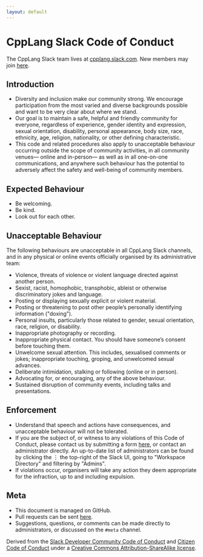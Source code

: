 ```yaml
---
layout: default
---
```


# CppLang Slack Code of Conduct

The CppLang Slack team lives at [cpplang.slack.com](https://cpplang.slack.com). New members may join [here](https://cpplang.now.sh/).

Introduction
------------

- Diversity and inclusion make our community strong. We encourage participation from the most varied and diverse backgrounds possible and want to be very clear about where we stand.
- Our goal is to maintain a safe, helpful and friendly community for everyone, regardless of experience, gender identity and expression, sexual orientation, disability, personal appearance, body size, race, ethnicity, age, religion, nationality, or other defining characteristic.
- This code and related procedures also apply to unacceptable behaviour occurring outside the scope of community activities, in all community venues— online and in-person— as well as in all one-on-one communications, and anywhere such behaviour has the potential to adversely affect the safety and well-being of community members.

Expected Behaviour
-----------------

- Be welcoming.
- Be kind.
- Look out for each other.

Unacceptable Behaviour
---------------------

The following behaviours are unacceptable in all CppLang Slack channels, and in any physical or online events officially organised by its administrative team:

- Violence, threats of violence or violent language directed against another person.
- Sexist, racist, homophobic, transphobic, ableist or otherwise discriminatory jokes and language.
- Posting or displaying sexually explicit or violent material.
- Posting or threatening to post other people’s personally identifying information ("doxing").
- Personal insults, particularly those related to gender, sexual orientation, race, religion, or disability.
- Inappropriate photography or recording.
- Inappropriate physical contact. You should have someone’s consent before touching them.
- Unwelcome sexual attention. This includes, sexualised comments or jokes; inappropriate touching, groping, and unwelcomed sexual advances.
- Deliberate intimidation, stalking or following (online or in person).
- Advocating for, or encouraging, any of the above behaviour.
- Sustained disruption of community events, including talks and presentations.

Enforcement
-----------

- Understand that speech and actions have consequences, and unacceptable behaviour will not be tolerated.
- If you are the subject of, or witness to any violations of this Code of Conduct, please contact us by submitting a form [here](https://docs.google.com/forms/d/e/1FAIpQLSfQYuWg_RzAeNLU-gFhZwI7wzforza4asesMnGH2hC5amwkGA/viewform), or contact an administrator directly. An up-to-date list of administrators can be found by clicking the ⋮ the top-right of the Slack UI, going to "Workspace Directory" and filtering by "Admins".
- If violations occur, organisers will take any action they deem appropriate for the infraction, up to and including expulsion.

Meta
----

- This document is managed on GitHub.
- Pull requests can be sent [here](https://github.com/TartanLlama/cpplang-code-of-conduct).
- Suggestions, questions, or comments can be made directly to administrators, or discussed on the `#meta` channel.

Derived from the [Slack Developer Community Code of Conduct](https://api.slack.com/docs/community-code-of-conduct) and [Citizen Code of Conduct](http://citizencodeofconduct.org/) under a [Creative Commons Attribution-ShareAlike license](http://creativecommons.org/licenses/by-sa/3.0/).
